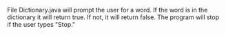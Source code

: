 File Dictionary.java will prompt the user for a word.  If the word is in the dictionary it will return true.  If not, 
it will return false.  The program will stop if the user types "Stop."
